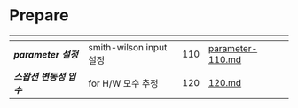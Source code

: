 # Prepare

<table data-view="cards"><thead><tr><th></th><th></th><th align="right"></th><th data-hidden data-card-target data-type="content-ref"></th></tr></thead><tbody><tr><td><em><strong>parameter 설정</strong></em> </td><td>smith-wilson input 설정 </td><td align="right">110</td><td><a href="parameter-110.md">parameter-110.md</a></td></tr><tr><td><em><strong>스왑션 변동성 입수</strong></em> </td><td>for H/W 모수 추정 </td><td align="right">120</td><td><a href="120.md">120.md</a></td></tr></tbody></table>

